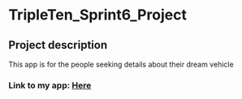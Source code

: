 # TripleTen_Sprint6_Project

## Project description
This app is for the people seeking details about their dream vehicle

### Link to my app: [Here](https://vehicle-choice.onrender.com/)
